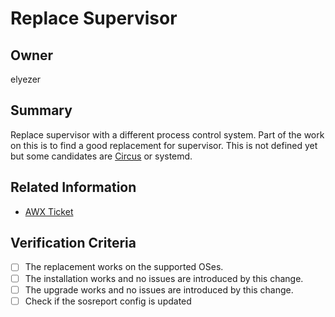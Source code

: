 # Replace Supervisor

## Owner

elyezer

## Summary

Replace supervisor with a different process control system. Part of the work on
this is to find a good replacement for supervisor. This is not defined yet but
some candidates are [Circus](https://circus.readthedocs.io/en/latest/) or systemd.

## Related Information

- [AWX Ticket](https://github.com/ansible/awx/issues/173)

## Verification Criteria

- [ ] The replacement works on the supported OSes.
- [ ] The installation works and no issues are introduced by this change.
- [ ] The upgrade works and no issues are introduced by this change.
- [ ] Check if the sosreport config is updated
